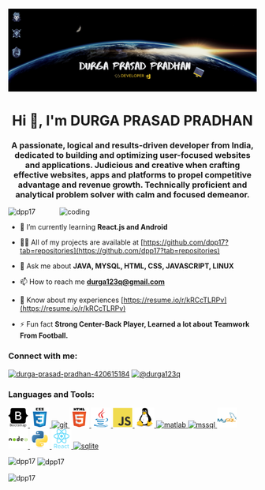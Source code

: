 ![logo](https://github.com/dpp17/dpp17/blob/main/Durga%20prasad%20pradhan.png)
<h1 align="center">Hi 👋, I'm DURGA PRASAD PRADHAN</h1>
<h3 align="center">A passionate, logical and results-driven developer from India, dedicated to building and optimizing user-focused websites and applications. Judicious and creative when crafting effective websites, apps and platforms to propel competitive advantage and revenue growth. Technically proficient and analytical problem solver with calm and focused demeanor.</h3>
<img align="right" alt="coding" width="400px" src="https://media.tenor.com/BqbIhT4Mb7cAAAAd/programmer-rounded-edges.gif">
<p align="left"> <img src="https://komarev.com/ghpvc/?username=dpp17&label=Profile%20views&color=0e75b6&style=flat" alt="dpp17" /> </p>

- 🌱 I’m currently learning **React.js and Android**

- 👨‍💻 All of my projects are available at [https://github.com/dpp17?tab=repositories](https://github.com/dpp17?tab=repositories)

- 💬 Ask me about **JAVA, MYSQL, HTML, CSS, JAVASCRIPT, LINUX**

- 📫 How to reach me **durga123q@gmail.com**

- 📄 Know about my experiences [https://resume.io/r/kRCcTLRPv](https://resume.io/r/kRCcTLRPv)

- ⚡ Fun fact **Strong Center-Back Player, Learned a lot about Teamwork From Football.**

<h3 align="left">Connect with me:</h3>
<p align="left">
<a href="https://linkedin.com/in/durga-prasad-pradhan-420615184" target="blank"><img align="center" src="https://raw.githubusercontent.com/rahuldkjain/github-profile-readme-generator/master/src/images/icons/Social/linked-in-alt.svg" alt="durga-prasad-pradhan-420615184" height="30" width="40" /></a>
<a href="https://www.hackerrank.com/@durga123q" target="blank"><img align="center" src="https://raw.githubusercontent.com/rahuldkjain/github-profile-readme-generator/master/src/images/icons/Social/hackerrank.svg" alt="@durga123q" height="30" width="40" /></a>
</p>

<h3 align="left">Languages and Tools:</h3>
<p align="left"> <a href="https://getbootstrap.com" target="_blank" rel="noreferrer"> <img src="https://raw.githubusercontent.com/devicons/devicon/master/icons/bootstrap/bootstrap-plain-wordmark.svg" alt="bootstrap" width="40" height="40"/> </a> <a href="https://www.w3schools.com/css/" target="_blank" rel="noreferrer"> <img src="https://raw.githubusercontent.com/devicons/devicon/master/icons/css3/css3-original-wordmark.svg" alt="css3" width="40" height="40"/> </a> <a href="https://git-scm.com/" target="_blank" rel="noreferrer"> <img src="https://www.vectorlogo.zone/logos/git-scm/git-scm-icon.svg" alt="git" width="40" height="40"/> </a> <a href="https://www.w3.org/html/" target="_blank" rel="noreferrer"> <img src="https://raw.githubusercontent.com/devicons/devicon/master/icons/html5/html5-original-wordmark.svg" alt="html5" width="40" height="40"/> </a> <a href="https://www.java.com" target="_blank" rel="noreferrer"> <img src="https://raw.githubusercontent.com/devicons/devicon/master/icons/java/java-original.svg" alt="java" width="40" height="40"/> </a> <a href="https://developer.mozilla.org/en-US/docs/Web/JavaScript" target="_blank" rel="noreferrer"> <img src="https://raw.githubusercontent.com/devicons/devicon/master/icons/javascript/javascript-original.svg" alt="javascript" width="40" height="40"/> </a> <a href="https://www.linux.org/" target="_blank" rel="noreferrer"> <img src="https://raw.githubusercontent.com/devicons/devicon/master/icons/linux/linux-original.svg" alt="linux" width="40" height="40"/> </a> <a href="https://www.mathworks.com/" target="_blank" rel="noreferrer"> <img src="https://upload.wikimedia.org/wikipedia/commons/2/21/Matlab_Logo.png" alt="matlab" width="40" height="40"/> </a> <a href="https://www.microsoft.com/en-us/sql-server" target="_blank" rel="noreferrer"> <img src="https://www.svgrepo.com/show/303229/microsoft-sql-server-logo.svg" alt="mssql" width="40" height="40"/> </a> <a href="https://www.mysql.com/" target="_blank" rel="noreferrer"> <img src="https://raw.githubusercontent.com/devicons/devicon/master/icons/mysql/mysql-original-wordmark.svg" alt="mysql" width="40" height="40"/> </a> <a href="https://nodejs.org" target="_blank" rel="noreferrer"> <img src="https://raw.githubusercontent.com/devicons/devicon/master/icons/nodejs/nodejs-original-wordmark.svg" alt="nodejs" width="40" height="40"/> </a> <a href="https://www.python.org" target="_blank" rel="noreferrer"> <img src="https://raw.githubusercontent.com/devicons/devicon/master/icons/python/python-original.svg" alt="python" width="40" height="40"/> </a> <a href="https://reactjs.org/" target="_blank" rel="noreferrer"> <img src="https://raw.githubusercontent.com/devicons/devicon/master/icons/react/react-original-wordmark.svg" alt="react" width="40" height="40"/> </a> <a href="https://www.sqlite.org/" target="_blank" rel="noreferrer"> <img src="https://www.vectorlogo.zone/logos/sqlite/sqlite-icon.svg" alt="sqlite" width="40" height="40"/> </a> </p>

<p><img align="left" src="https://github-readme-stats.vercel.app/api/top-langs?username=dpp17&show_icons=true&locale=en&layout=compact" alt="dpp17" /></p>

<p>&nbsp;<img align="center" src="https://github-readme-stats.vercel.app/api?username=dpp17&show_icons=true&locale=en" alt="dpp17" /></p>

<p><img align="center" src="https://github-readme-streak-stats.herokuapp.com/?user=dpp17&" alt="dpp17" /></p>
